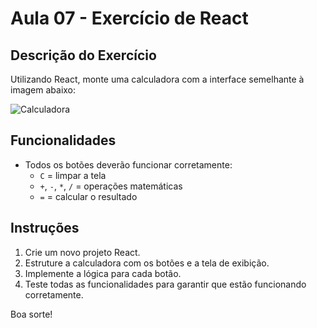 # Aula 07 - Exercício de React

## Descrição do Exercício
Utilizando React, monte uma calculadora com a interface semelhante à imagem abaixo:

![Calculadora](https://help.apple.com/assets/678AF3BDAED93ED9D1042F84/678AF3C89EC3C835220A70FE/pt_BR/d89ae5a212abc762efe70b32b07dce2b.png)

## Funcionalidades
- Todos os botões deverão funcionar corretamente:
  - `C` = limpar a tela
  - `+`, `-`, `*`, `/` = operações matemáticas
  - `=` = calcular o resultado

## Instruções
1. Crie um novo projeto React.
2. Estruture a calculadora com os botões e a tela de exibição.
3. Implemente a lógica para cada botão.
4. Teste todas as funcionalidades para garantir que estão funcionando corretamente.

Boa sorte!
